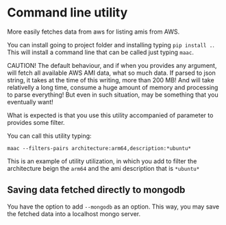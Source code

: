 # Command line utility

More easily fetches data from aws for listing amis from AWS.

You can install going to project folder and installing typing `pip install .`. This will install a command line that can be called just typing `maac`.

CAUTION! The default behaviour, and if when you provides any argument, will fetch all available AWS AMI data, what so much data. If parsed to json string, it takes at the time of this writing, more than 200 MB! And will take relativelly a long time, consume a huge amount of memory and processing to parse everything! But even in such situation, may be something that you eventually want!

What is expected is that you use this utility accompanied of parameter to provides some filter.

You can call this utility typing:
```
maac --filters-pairs architecture:arm64,description:*ubuntu*
```
This is an example of utility utilization, in which you add to filter the architecture beign the `arm64` and the ami description that is `*ubuntu*`

## Saving data fetched directly to mongodb

You have the option to add `--mongodb` as an option. This way, you may save the fetched data into a localhost mongo server.